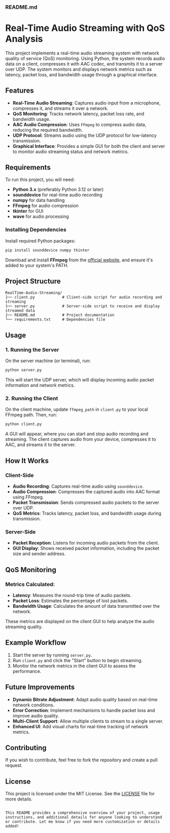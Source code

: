 ### README.md

# Real-Time Audio Streaming with QoS Analysis

This project implements a real-time audio streaming system with network quality of service (QoS) monitoring. Using Python, the system records audio data on a client, compresses it with AAC codec, and transmits it to a server over UDP. The system monitors and displays network metrics such as latency, packet loss, and bandwidth usage through a graphical interface.

## Features

- **Real-Time Audio Streaming**: Captures audio input from a microphone, compresses it, and streams it over a network.
- **QoS Monitoring**: Tracks network latency, packet loss rate, and bandwidth usage.
- **AAC Audio Compression**: Uses `FFmpeg` to compress audio data, reducing the required bandwidth.
- **UDP Protocol**: Streams audio using the UDP protocol for low-latency transmission.
- **Graphical Interface**: Provides a simple GUI for both the client and server to monitor audio streaming status and network metrics.

## Requirements

To run this project, you will need:

- **Python 3.x** (preferably Python 3.12 or later)
- **sounddevice** for real-time audio recording
- **numpy** for data handling
- **FFmpeg** for audio compression
- **tkinter** for GUI
- **wave** for audio processing

### Installing Dependencies

Install required Python packages:

```bash
pip install sounddevice numpy tkinter
```

Download and install **FFmpeg** from the [official website](https://ffmpeg.org/download.html), and ensure it's added to your system's PATH.

## Project Structure

```
RealTime-Audio-Streaming/
├── client.py            # Client-side script for audio recording and streaming
├── server.py            # Server-side script to receive and display streamed data
├── README.md            # Project documentation
└── requirements.txt     # Dependencies file
```

## Usage

### 1. Running the Server

On the server machine (or terminal), run:

```bash
python server.py
```

This will start the UDP server, which will display incoming audio packet information and network metrics.

### 2. Running the Client

On the client machine, update `ffmpeg_path` in `client.py` to your local FFmpeg path. Then, run:

```bash
python client.py
```

A GUI will appear, where you can start and stop audio recording and streaming. The client captures audio from your device, compresses it to AAC, and streams it to the server.

## How It Works

### Client-Side
- **Audio Recording**: Captures real-time audio using `sounddevice`.
- **Audio Compression**: Compresses the captured audio into AAC format using FFmpeg.
- **Packet Transmission**: Sends compressed audio packets to the server over UDP.
- **QoS Metrics**: Tracks latency, packet loss, and bandwidth usage during transmission.

### Server-Side
- **Packet Reception**: Listens for incoming audio packets from the client.
- **GUI Display**: Shows received packet information, including the packet size and sender address.

## QoS Monitoring

### Metrics Calculated:
- **Latency**: Measures the round-trip time of audio packets.
- **Packet Loss**: Estimates the percentage of lost packets.
- **Bandwidth Usage**: Calculates the amount of data transmitted over the network.

These metrics are displayed on the client GUI to help analyze the audio streaming quality.

## Example Workflow

1. Start the server by running `server.py`.
2. Run `client.py` and click the "Start" button to begin streaming.
3. Monitor the network metrics in the client GUI to assess the performance.

## Future Improvements

- **Dynamic Bitrate Adjustment**: Adapt audio quality based on real-time network conditions.
- **Error Correction**: Implement mechanisms to handle packet loss and improve audio quality.
- **Multi-Client Support**: Allow multiple clients to stream to a single server.
- **Enhanced UI**: Add visual charts for real-time tracking of network metrics.

## Contributing

If you wish to contribute, feel free to fork the repository and create a pull request.

## License

This project is licensed under the MIT License. See the [LICENSE](LICENSE) file for more details.
```

This README provides a comprehensive overview of your project, usage instructions, and additional details for anyone looking to understand or contribute. Let me know if you need more customization or details added!
